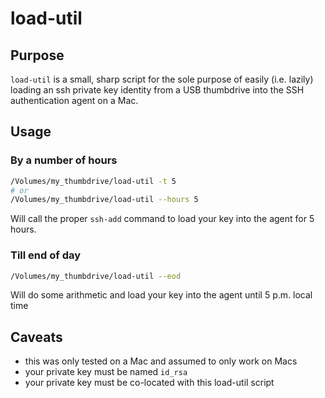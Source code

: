 # load-util

## Purpose
`load-util` is a small, sharp script for the sole purpose of easily (i.e. lazily) loading an ssh private key identity from a USB thumbdrive into the SSH authentication agent on a Mac. 

## Usage
### By a number of hours
```bash
/Volumes/my_thumbdrive/load-util -t 5
# or
/Volumes/my_thumbdrive/load-util --hours 5
```
Will call the proper `ssh-add` command to load your key into the agent for 5 hours.

### Till end of day
```bash
/Volumes/my_thumbdrive/load-util --eod
```
Will do some arithmetic and load your key into the agent until 5 p.m. local time



## Caveats
* this was only tested on a Mac and assumed to only work on Macs
* your private key must be named `id_rsa` 
* your private key must be co-located with this load-util script
